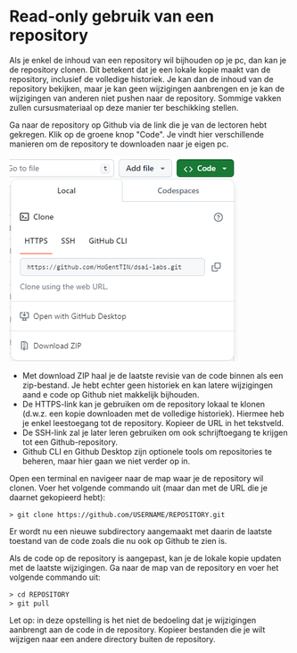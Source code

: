 # Read-only gebruik van een repository

Als je enkel de inhoud van een repository wil bijhouden op je pc, dan kan je de repository clonen. Dit betekent dat je een lokale kopie maakt van de repository, inclusief de volledige historiek. Je kan dan de inhoud van de repository bekijken, maar je kan geen wijzigingen aanbrengen en je kan de wijzigingen van anderen niet pushen naar de repository. Sommige vakken zullen cursusmateriaal op deze manier ter beschikking stellen.

Ga naar de repository op Github via de link die je van de lectoren hebt gekregen. Klik op de groene knop "Code". Je vindt hier verschillende manieren om de repository te downloaden naar je eigen pc.

![Github repository download](./assets/github-code.png)

- Met download ZIP haal je de laatste revisie van de code binnen als een zip-bestand. Je hebt echter geen historiek en kan latere wijzigingen aand e code op Github niet makkelijk bijhouden.
- De HTTPS-link kan je gebruiken om de repository lokaal te klonen (d.w.z. een kopie downloaden met de volledige historiek). Hiermee heb je enkel leestoegang tot de repository. Kopieer de URL in het tekstveld.
- De SSH-link zal je later leren gebruiken om ook schrijftoegang te krijgen tot een Github-repository.
- Github CLI en Github Desktop zijn optionele tools om repositories te beheren, maar hier gaan we niet verder op in.

Open een terminal en navigeer naar de map waar je de repository wil clonen. Voer het volgende commando uit (maar dan met de URL die je daarnet gekopieerd hebt):

```console
> git clone https://github.com/USERNAME/REPOSITORY.git
```

Er wordt nu een nieuwe subdirectory aangemaakt met daarin de laatste toestand van de code zoals die nu ook op Github te zien is.

Als de code op de repository is aangepast, kan je de lokale kopie updaten met de laatste wijzigingen. Ga naar de map van de repository en voer het volgende commando uit:

```console
> cd REPOSITORY
> git pull
```

Let op: in deze opstelling is het niet de bedoeling dat je wijzigingen aanbrengt aan de code in de repository. Kopieer bestanden die je wilt wijzigen naar een andere directory buiten de repository.
